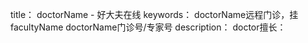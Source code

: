 title： doctorName - 好大夫在线
keywords： doctorName远程门诊，挂facultyName doctorName门诊号/专家号
description： doctor擅长：